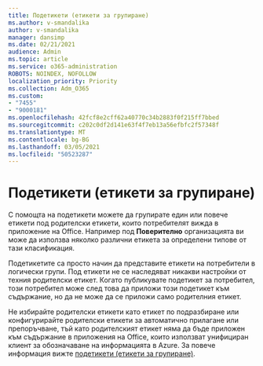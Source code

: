 ```yaml
---
title: Подетикети (етикети за групиране)
ms.author: v-smandalika
author: v-smandalika
manager: dansimp
ms.date: 02/21/2021
audience: Admin
ms.topic: article
ms.service: o365-administration
ROBOTS: NOINDEX, NOFOLLOW
localization_priority: Priority
ms.collection: Adm_O365
ms.custom:
- "7455"
- "9000181"
ms.openlocfilehash: 42fcf8e2cff62a40770c34b2883f0f215ff7bbed
ms.sourcegitcommit: c202c0df2d141e63f4f7eb13a56efbfc2f57348f
ms.translationtype: MT
ms.contentlocale: bg-BG
ms.lasthandoff: 03/05/2021
ms.locfileid: "50523287"
---
```

# <a name="sublabels-grouping-labels"></a>Подетикети (етикети за групиране)

С помощта на подетикети можете да групирате един или повече етикети под родителски етикети, които потребителят вижда в приложение на Office. Например под **Поверително** организацията ви може да използва няколко различни етикета за определени типове от тази класификация.

Подетикетите са просто начин да представите етикети на потребители в логически групи. Под етикети не се наследяват никакви настройки от техния родителски етикет. Когато публикувате подетикет за потребител, този потребител може след това да приложи този подетикет към съдържание, но да не може да се приложи само родителния етикет.

Не избирайте родителски етикети като етикет по подразбиране или конфигурирайте родителски етикети за автоматично прилагане или препоръчване, тъй като родителският етикет няма да бъде приложен към съдържание в приложения на Office, които използват унифициран клиент за обозначаване на информацията в Azure. За повече информация вижте [подетикети (етикети за групиране)](https://docs.microsoft.com/microsoft-365/compliance/sensitivity-labels).